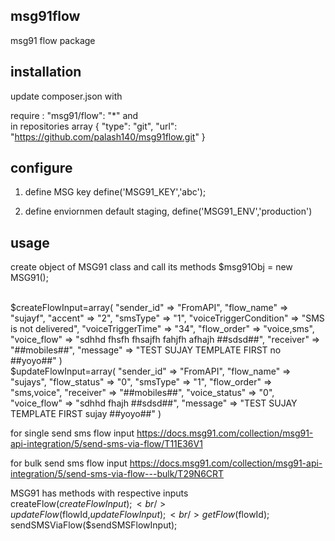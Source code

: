 ## msg91flow
msg91 flow  package

## installation 

update composer.json with

require : "msg91/flow": "*" and <br/>
in repositories array
{
  "type": "git",
  "url": "https://github.com/palash140/msg91flow.git"
}

## configure

1. define MSG key
define('MSG91_KEY','abc');

2. define enviornmen default staging,
define('MSG91_ENV','production')

## usage
 
create object of MSG91 class and call its methods
$msg91Obj = new MSG91();

<br/> 
 $createFlowInput=array(
    "sender_id" => "FromAPI",
    "flow_name" => "sujayf",
    "accent" => "2",
    "smsType" => "1",
    "voiceTriggerCondition" => "SMS is not delivered",
    "voiceTriggerTime" => "34",
    "flow_order" => "voice,sms",
    "voice_flow" => "sdhhd fhsfh fhsajfh fahjfh afhajh ##sdsd##",
    "receiver" => "##mobiles##",
    "message" => "TEST SUJAY TEMPLATE FIRST no ##yoyo##"
)
<br/>
$updateFlowInput=array(
    "sender_id" => "FromAPI",
    "flow_name" => "sujays",
    "flow_status" => "0",
    "smsType" => "1",
    "flow_order" => "sms,voice",
    "receiver" => "##mobiles##",
    "voice_status" => "0",
    "voice_flow" => "sdhhd fhajh ##sdsd##",
    "message" => "TEST SUJAY TEMPLATE FIRST sujay ##yoyo##"
)


for single send sms flow input
https://docs.msg91.com/collection/msg91-api-integration/5/send-sms-via-flow/T11E36V1

for bulk send sms flow input
https://docs.msg91.com/collection/msg91-api-integration/5/send-sms-via-flow---bulk/T29N6CRT

MSG91 has methods with respective inputs <br/> 
    createFlow($createFlowInput); <br/>
    updateFlow($flowId,$updateFlowInput); <br/> 
    getFlow($flowId); <br/>
    sendSMSViaFlow($sendSMSFlowInput);



